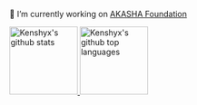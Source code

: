  🔭 I’m currently working on [AKASHA Foundation](https://akasha.org/about/)

<a href="https://github.com/kenshyx">
  <img height="120em" src="https://github-readme-stats.vercel.app/api?username=kenshyx&show_icons=true&theme=solarized-dark&count_private=true" alt="Kenshyx's github stats" />
  <img height="120em" src="https://github-readme-stats.vercel.app/api/top-langs/?username=kenshyx&theme=solarized-dark&layout=compact" alt="Kenshyx's github top languages" />
<!--
**kenshyx/kenshyx** is a ✨ _special_ ✨ repository because its `README.md` (this file) appears on your GitHub profile.

Here are some ideas to get you started:

- 🔭 I’m currently working on ...
- 🌱 I’m currently learning ...
- 👯 I’m looking to collaborate on ...
- 🤔 I’m looking for help with ...
- 💬 Ask me about ...
- 📫 How to reach me: ...
- 😄 Pronouns: ...
- ⚡ Fun fact: ...
-->
